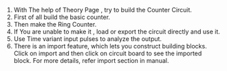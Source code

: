 1. With The help of Theory Page , try to build the Counter Circuit.
2. First of all build the basic counter.
3. Then make the Ring Counter.
4. If You are unable to make it , load or export the circuit directly and use it.
5. Use Time variant input pulses to analyze the output.
6. There is an import feature, which lets you construct building blocks. Click on import and then click on circuit board to see the imported block. For more details, refer import section in manual.

